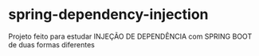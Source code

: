 # spring-dependency-injection
Projeto feito para estudar INJEÇÃO DE DEPENDÊNCIA com SPRING BOOT de duas formas diferentes
